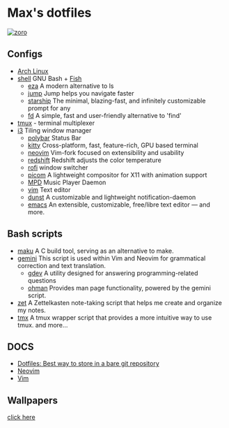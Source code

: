 # Max's dotfiles

<a href="https://wallpapers-clan.com/desktop-wallpapers/zoro-glowing-eye-scar-black-anime/">

![zoro](https://github.com/user-attachments/assets/2ede95b1-ced3-4b14-9069-4c16277947e9)

</a>

## Configs

- [Arch Linux](https://archlinux.org/)
- [shell](https://www.gnu.org/software/bash/) GNU Bash + [Fish](https://fishshell.com/)
  - [eza](https://github.com/eza-community/eza) A modern alternative to ls
  - [jump](https://github.com/gsamokovarov/jump) Jump helps you navigate faster
  - [starship](https://starship.rs/) The minimal, blazing-fast, and infinitely customizable prompt for any
  - [fd](https://github.com/sharkdp/fd) A simple, fast and user-friendly alternative to 'find'
- [tmux](https://github.com/tmux/tmux) - terminal multiplexer
- [i3](https://i3wm.org/) Tiling window manager
  - [polybar](https://github.com/polybar/polybar) Status Bar
  - [kitty](https://github.com/kovidgoyal/kitty) Cross-platform, fast, feature-rich, GPU based terminal
  - [neovim](https://github.com/neovim/neovim) Vim-fork focused on extensibility and usability
  - [redshift](https://github.com/jonls/redshift) Redshift adjusts the color temperature
  - [rofi](https://github.com/davatorium/rofi) window switcher
  - [picom](https://github.com/yshui/picom) A lightweight compositor for X11 with animation support
  - [MPD](https://github.com/MusicPlayerDaemon/MPD) Music Player Daemon
  - [vim](https://github.com/vim/vim) Text editor
  - [dunst](https://github.com/dunst-project/dunst) A customizable and lightweight notification-daemon
  - [emacs](https://www.gnu.org/software/emacs/) An extensible, customizable, free/libre text editor — and more.

## Bash scripts

- [maku](https://github.com/maxmx03/dotfiles/blob/main/.local/bin/maku) A C build tool, serving as an alternative to make.
- [gemini](https://github.com/maxmx03/dotfiles/blob/main/.local/bin/gemini) This script is used within Vim and Neovim for grammatical correction and text translation.
  - [gdev](https://github.com/maxmx03/dotfiles/blob/main/.local/bin/gdev) A utility designed for answering programming-related questions
  - [ohman](https://github.com/maxmx03/dotfiles/blob/main/.local/bin/ohman) Provides man page functionality, powered by the gemini script.
- [zet](https://github.com/maxmx03/dotfiles/blob/main/.local/bin/zet) A Zettelkasten note-taking script that helps me create and organize my notes.
- [tmx](https://github.com/maxmx03/dotfiles/blob/main/.local/bin/tmx) A tmux wrapper script that provides a more intuitive way to use tmux.
  and more...

## DOCS

- [Dotfiles: Best way to store in a bare git repository](https://www.atlassian.com/git/tutorials/dotfiles)
- [Neovim](https://github.com/maxmx03/dotfiles/blob/main/.config/nvim/README.md)
- [Vim](https://github.com/maxmx03/dotfiles/blob/main/.vim/README.md)

## Wallpapers

[click here](https://www.canva.com/design/DAGosBtOSZw/g9dW1AlI_Yeahu6a7g8TjQ/edit?utm_content=DAGosBtOSZw&utm_campaign=designshare&utm_medium=link2&utm_source=sharebutton)
